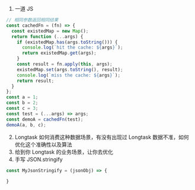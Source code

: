 1. 一道 JS
```js
// 相同参数返回相同结果
const cachedFn = (fn) => {
  const existedMap = new Map();
  return function (...args) {
    if (existedMap.has(args.toString())) {
      console.log(`hit the cache: ${args}`);
      return existedMap.get(args);
    }
    const result = fn.apply(this, args);
    existedMap.set(args.toString(), result);
    console.log(`miss the cache: ${args}`);
    return result;
  }
};
const a = 1;
const b = 2;
const c = 3;
const test = (...args) => args;
const demoA = cachedFn(test);
demoA(a, b, c);
```
2. Longtask 如何消费这种数据场景，有没有出现过 Longtask 数据不准，如何优化这个准确性以及算法
3. 给到你 Longtask 的业务场景，让你去优化
4. 手写 JSON.stringify
```js
const MyJsonStringify = (jsonObj) => {
  
}
```
